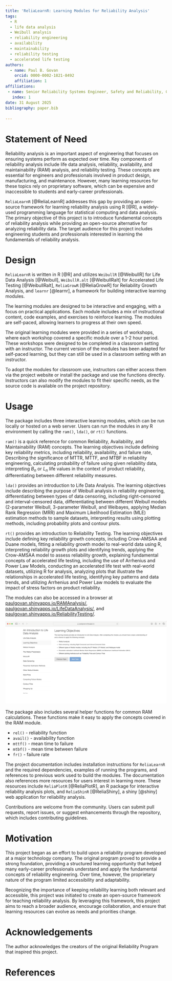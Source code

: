 ```yaml
---
title: 'ReliaLearnR: Learning Modules for Reliability Analysis'
tags:
  - R
  - life data analysis
  - Weibull analysis
  - reliability engineering
  - availability
  - maintainability
  - reliability testing
  - accelerated life testing
authors:
  - name: Paul B. Govan
    orcid: 0000-0002-1821-8492
    affiliation: 1
affiliations:
 - name: Senior Reliability Systems Engineer, Safety and Reliability, GE Aerospace
   index: 1
date: 31 August 2025
bibliography: paper.bib

---
```


# Statement of Need

Reliability analysis is an important aspect of engineering that focuses on ensuring
systems perform as expected over time. Key components of reliability analysis include
life data analysis, reliability, availability, and maintainability (RAM) analysis,
and reliability testing. These concepts are essential for engineers and professionals
involved in product design, manufacturing, and maintenance. However, many learning resources
for these topics rely on proprietary software, which can be expensive and inaccessible
to students and early-career professionals. 

`ReliaLearnR` [@ReliaLearnR] addresses this gap by providing an open-source
framework for learning reliability analysis using R [@R], a widely-used programming
language for statistical computing and data analysis. The primary objective of this
project is to introduce fundamental concepts of reliability analysis while providing
an open-source alternative for analyzing reliability data. The target audience for
this project includes engineering students and professionals interested
in learning the fundamentals of reliability analysis.

# Design

`ReliaLearnR` is written in R [@R] and utilizes `WeibullR` [@WeibullR] for Life Data 
Analysis [@Weibull], `WeibullR.alt` [@WeibullRalt] for Accelerated Life Testing [@WeibullRalt], 
`ReliaGrowR` [@ReliaGrowR] for Reliability Growth Analysis, and `learnr` 
[@learnr], a framework for building interactive learning modules.  

The learning modules are designed to be interactive and engaging, with a
focus on practical applications. Each module includes a mix of instructional content, 
code examples, and exercises to reinforce learning. The modules are self-paced,
allowing learners to progress at their own speed. 

The original learning modules were provided in a series of workshops, where each 
workshop covered a specific module over a 1-2 hour period. These workshops were 
designed to be completed in a classroom setting with an instructor. The current version 
of the modules has been adapted for self-paced learning, but they can still be used 
in a classroom setting with an instructor. 

To adopt the modules for classroom use, instructors can either access them 
via the project website or install the package and use the functions directly. 
Instructors can also modify the modules to fit their specific needs, as the source code is 
available on the project repository. 

# Usage

The package includes three interactive learning modules, which can be run locally or
hosted on a web server. Users can run the modules in any R environment 
by calling the `ram()`, `lda()`, or `rt()` functions.

`ram()` is a quick reference for common Reliability, Availability, and Maintainability
(RAM) concepts. The learning objectives include defining key reliability metrics, 
including reliability, availability, and failure rate, Describing the significance 
of MTTR, MTTF, and MTBF in reliability engineering, calculating probability of failure 
using given reliability data, interpreting $B_n$ or $L_n$ life values in the context 
of product reliability, differentiating between different reliability measures. 

`lda()` provides an introduction to Life Data Analysis. 
The learning objectives include describing the purpose of Weibull analysis in reliability 
engineering, differentiating between types of data censoring, including right-censored 
and interval-censored data, differentiating between different Weibull models (2-parameter 
Weibull, 3-parameter Weibull, and Weibayes, applying Median Rank Regression (MRR) 
and Maximum Likelihood Estimation (MLE) estimation methods to sample datasets, interpreting
results using plotting methods, including probability plots and contour plots. 

`rt()` provides an introduction to Reliability Testing. The 
learning objectives include defining key reliability growth concepts, including 
Crow-AMSAA and Duane models, fitting a reliability growth model to real-world data
using R, interpreting reliability growth plots and identifying trends, applying 
the Crow-AMSAA model to assess reliability growth, explaining fundamental concepts
of accelerated life testing, including the use of Arrhenius and Power Law Models, 
conducting an accelerated life test with real-world datasets, utilizing R for analysis,
analyzing plots that illustrate the relationships in accelerated life testing, identifying
key patterns and data trends, and utilizing Arrhenius and Power Law models to evaluate 
the impact of stress factors on product reliability. 

The modules can also be accessed in a browser at 
[paulgovan.shinyapps.io/RAMAnalysis/](https://paulgovan.shinyapps.io/RAMAnalysis/), 
[paulgovan.shinyapps.io/LifeDataAnalysis/](https://paulgovan.shinyapps.io/LifeDataAnalysis/), 
and [paulgovan.shinyapps.io/ReliabilityTesting/](https://paulgovan.shinyapps.io/ReliabilityTesting/).

![](https://github.com/paulgovan/ReliaLearnR/blob/master/inst/paper/ReliaLearnR.png?raw=true)<!-- -->

The package also includes several helper functions for common RAM calculations. These functions
make it easy to apply the concepts covered in the RAM module.

* `rel()` - reliability function
* `avail()` - availability function
* `mttf()` - mean time to failure
* `mtbf()` - mean time between failure
* `fr()` - failure rate

The project documentation includes installation instructions for `ReliaLearnR`
and the required dependencies, examples of running the programs, and references 
to previous work used to build the modules. The documentation also references more
resources for users interest in learning more. These resources include 
`ReliaPlotR` [@ReliaPlotR], an R package for interactive reliability analysis
plots, and `ReliaShinR` [@ReliaShiny], a shiny [@shiny] web application for 
reliability analysis.

Contributions are welcome from the community. Users can submit pull requests, 
report issues, or suggest enhancements through the repository, which includes contributing 
guidelines.

# Motivation

This project began as an effort to build upon a reliability program developed at 
a major technology company. The original program proved to provide a strong foundation, 
providing a structured learning opportunity that helped many early-career professionals 
understand and apply the fundamental concepts of reliability engineering.
Over time, however, the proprietary nature of the program limited accessibility 
and adaptability. 

Recognizing the importance of keeping reliability learning both relevant and accessible, 
this project was initiated to create an open-source framework for teaching reliability 
analysis. By leveraging this framework, this project aims to reach a broader audience, 
encourage collaboration, and ensure that learning resources can evolve as needs and 
priorities change.

# Acknowledgements

The author acknowledges the creators of the original Reliability Program that inspired
this project.

# References
